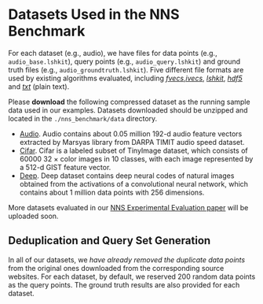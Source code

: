 # Datasets Used in the NNS Benchmark

For each dataset (e.g., audio), we have files for data points (e.g., `audio_base.lshkit`), query points (e.g., `audio_query.lshkit`) and ground truth files (e.g., `audio_groundtruth.lshkit`). Five different file formats are used by existing algorithms evaluated, including [*fvecs*,*ivecs*](http://corpus-texmex.irisa.fr), [*lshkit*](http://www.kgraph.org/index.php?n=Main.LshkitFormat), [*hdf5*](https://github.com/mariusmuja/flann) and [*txt*](https://github.com/DBWangGroupUNSW/SRS) (plain text).

Please **download** the following compressed dataset as the running sample data used in our examples. Datasets downloaded should be unzipped and located in the `./nns_benchmark/data` directory.

- [Audio](https://www.dropbox.com/s/1hhaz08i3qk4ett/audio.zip?dl=0). Audio contains about 0.05 million 192-d audio feature vectors extracted by Marsyas library from DARPA TIMIT audio speed dataset.
- [Cifar](https://pan.baidu.com/s/1eR2juO6). Cifar is a labeled subset of TinyImage dataset, which consists of 60000 32 × color images in 10 classes, with each image represented by a 512-d GIST feature vector.
- [Deep](https://pan.baidu.com/s/1eR2juO6). Deep dataset contains deep neural codes of natural images obtained from the activations of a convolutional neural network, which contains about 1 million data points with 256 dimensions.

More datasets evaluated in our [NNS Experimental Evaluation paper](https://arxiv.org/abs/1610.02455) will be uploaded soon. 

## Deduplication and Query Set Generation

In all of our datasets, we *have already removed the duplicate data points* from the original ones downloaded from the corresponding source websites. For each dataset, by default, we reserved 200 random data points as the query points. The ground truth results are also provided for each dataset.
